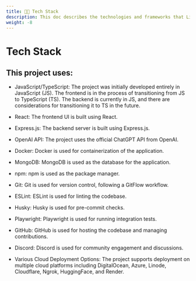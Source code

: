 ```yaml
---
title: 🧑‍💻 Tech Stack
description: This doc describes the technologies and frameworks that LibreChat uses.
weight: -8
---
```


# Tech Stack

## This project uses:

- JavaScript/TypeScript: The project was initially developed entirely in JavaScript (JS). The frontend is in the process of transitioning from JS to TypeScript (TS). The backend is currently in JS, and there are considerations for transitioning it to TS in the future.

- React: The frontend UI is built using React.

- Express.js: The backend server is built using Express.js.

- OpenAI API: The project uses the official ChatGPT API from OpenAI.

- Docker: Docker is used for containerization of the application.

- MongoDB: MongoDB is used as the database for the application.

- npm: npm is used as the package manager.

- Git: Git is used for version control, following a GitFlow workflow.

- ESLint: ESLint is used for linting the codebase.

- Husky: Husky is used for pre-commit checks.

- Playwright: Playwright is used for running integration tests.

- GitHub: GitHub is used for hosting the codebase and managing contributions.

- Discord: Discord is used for community engagement and discussions.

- Various Cloud Deployment Options: The project supports deployment on multiple cloud platforms including DigitalOcean, Azure, Linode, Cloudflare, Ngrok, HuggingFace, and Render.
